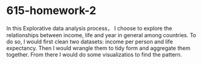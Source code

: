 # 615-homework-2


In this Explorative data analysis process， I choose to explore the relationships between income, life and year in general among countries. To do so, I would first clean two datasets: income per person and life expectancy. Then I would wrangle them to tidy form and aggregate them together. From there I would do some visualizatios to find the pattern.

